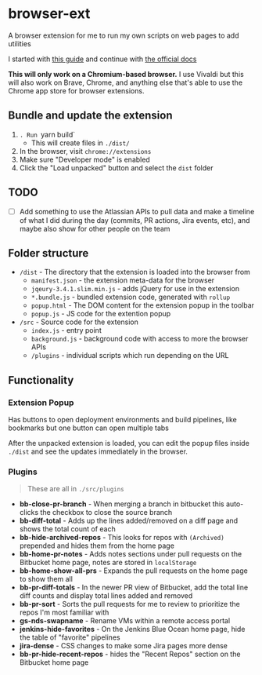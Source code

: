 # browser-ext

A browser extension for me to run my own scripts on web pages to add utilities

I started with [this guide](https://thoughtbot.com/blog/how-to-make-a-chrome-extension) and continue with [the official docs](https://developer.chrome.com/docs/extensions/mv3/)

**This will only work on a Chromium-based browser.** I use Vivaldi but this will also work on Brave, Chrome, and anything else that's able to use the Chrome app store for browser extensions.

## Bundle and update the extension

1. `. Run `yarn build`
    - This will create files in `./dist/`
2. In the browser, visit `chrome://extensions`
3. Make sure "Developer mode" is enabled
4. Click the "Load unpacked" button and select the `dist` folder

## TODO

- [ ] Add something to use the Atlassian APIs to pull data and make a timeline of what I did during the day (commits, PR actions, Jira events, etc), and maybe also show for other people on the team

## Folder structure

* `/dist` - The directory that the extension is loaded into the browser from
    * `manifest.json` - the extension meta-data for the browser
    * `jqeury-3.4.1.slim.min.js` - adds jQuery for use in the extension
    * `*.bundle.js` - bundled extension code, generated with `rollup`
    * `popup.html` - The DOM content for the extension popup in the toolbar
    * `popup.js` - JS code for the extention popup
* `/src` - Source code for the extension
    * `index.js` - entry point
    * `background.js` - background code with access to more the browser APIs
    * `/plugins` - individual scripts which run depending on the URL

## Functionality

### Extension Popup

Has buttons to open deployment environments and build pipelines, like bookmarks but one button can open multiple tabs

After the unpacked extension is loaded, you can edit the popup files inside `./dist` and see the updates immediately in the browser.

### Plugins

> These are all in `./src/plugins`

- **bb-close-pr-branch** - When merging a branch in bitbucket this auto-clicks the checkbox to close the source branch
- **bb-diff-total** - Adds up the lines added/removed on a diff page and shows the total count of each
- **bb-hide-archived-repos** - This looks for repos with `(Archived)` prepended and hides them from the home page
- **bb-home-pr-notes** - Adds notes sections under pull requests on the Bitbucket home page, notes are stored in `localStorage`
- **bb-home-show-all-prs** - Expands the pull requests on the home page to show them all
- **bb-pr-diff-totals** - In the newer PR view of Bitbucket, add the total line diff counts and display total lines added and removed
- **bb-pr-sort** - Sorts the pull requests for me to review to prioritize the repos I'm most familiar with
- **gs-nds-swapname** - Rename VMs within a remote access portal
- **jenkins-hide-favorites** - On the Jenkins Blue Ocean home page, hide the table of "favorite" pipelines
- **jira-dense** - CSS changes to make some Jira pages more dense
- **bb-pr-hide-recent-repos** - hides the "Recent Repos" section on the Bitbucket home page
